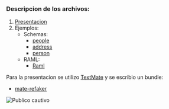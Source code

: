### Descripcion de los archivos:
 1. [Presentacion](RAMl.txt)
 2. Ejemplos:
    - Schemas:
      * [people](people-schema.json)
      * [address](address-schema.json)
      * [person](person-schema.json)
    - RAML:
      * [Raml](index.raml)
     
Para la presentacion se utilizo [TextMate](https://macromates.com/) y se escribio un bundle:
  - [mate-refaker](mate-refaker.sh)
  
 ![Publico cautivo](https://pbs.twimg.com/media/CFAY-T-UkAAA4ia.jpg) 
  
